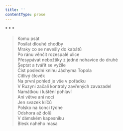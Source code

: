 ```yaml
---
title: ''
contentType: prose
---
```


\* \* \*

> Komu psát  
> Posílat dlouhé chodby  
> Mraky co se nevešly do kabátů  
> Po ránu věnčit rozespalé ulice  
> Přesypávat nebožtíky z jedné nohavice do druhé  
> Šeptat a tvářit se vyžile  
> Číst poslední knihu Jáchyma Topola  
> Citlivý člověk  
> Na první pohled je vše v pořádku  
> V Ruzyni začali kontroly zavřených zavazadel  
> Namátkou i luštění pohlaví  
> Ani větve ani noci  
> Jen svazek klíčů  
> Polsko na konci týdne  
> Odshora až dolů  
> V dámském kapesníku  
> Blesk nahého masa
